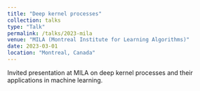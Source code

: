 ```yaml
---
title: "Deep kernel processes"
collection: talks
type: "Talk"
permalink: /talks/2023-mila
venue: "MILA (Montreal Institute for Learning Algorithms)"
date: 2023-03-01
location: "Montreal, Canada"
---
```


Invited presentation at MILA on deep kernel processes and their applications in machine learning. 